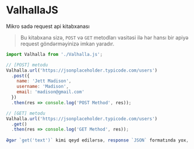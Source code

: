 # ValhallaJS
 Mikro sadə request api kitabxanası
 
> Bu kitabxana sizə, `POST` və `GET` metodları vasitəsi ilə hər hansı bir apiyə request göndərməyinizə imkan yaradır.

```javascript
import Valhalla from './Valhalla.js';

// [POST] metodu
Valhalla.url('https://jsonplaceholder.typicode.com/users')
  .post({
    name: 'Jett Madison',
    username: 'Madison',
    email: 'madison@gmail.com'
  })
  .then(res => console.log('POST Method', res));

// [GET] metodu
Valhalla.url('https://jsonplaceholder.typicode.com/users')
  .get()
  .then(res => console.log('GET Method', res));
  
Əgər `get('text')` kimi qeyd edilərsə, response `JSON` formatında yox, `TEXT` formatında qayıdacaq.
```
